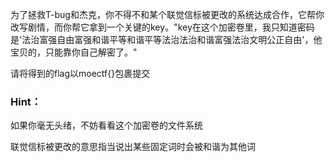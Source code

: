 为了拯救T-bug和杰克，你不得不和某个联觉信标被更改的系统达成合作，它帮你改写剧情，而你帮它拿到一个关键的key。"key在这个加密卷里，我只知道密码是'法治富强自由富强和谐平等和谐平等法治法治和谐富强法治文明公正自由'，他宝贝的，只能靠你自己解密了。"

请将得到的flag以moectf{}包裹提交

### Hint：
如果你毫无头绪，不妨看看这个加密卷的文件系统

联觉信标被更改的意思指当说出某些固定词时会被和谐为其他词